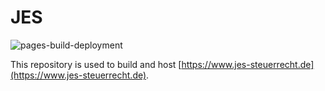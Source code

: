 # JES

![pages-build-deployment](https://github.com/Hangman/jespage/actions/workflows/pages/pages-build-deployment/badge.svg)

This repository is used to build and host [https://www.jes-steuerrecht.de](https://www.jes-steuerrecht.de).
